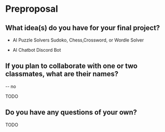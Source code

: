 # Preproposal

## What idea(s) do you have for your final project?
* AI Puzzle Solvers 
Sudoko, Chess,Crossword, or Wordle Solver

* AI Chatbot
Discord Bot 




## If you plan to collaborate with one or two classmates, what are their names?
--  no

TODO

## Do you have any questions of your own?

TODO
